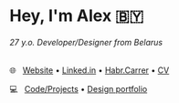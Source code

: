 # Hey, I'm Alex :belarus:


###### 27 y.o. Developer/Designer from Belarus
:globe_with_meridians:   [Website](https://holov.in) • [Linked.in](https://linkedin.com/in/holovin) • [Habr.Carrer](https://career.habr.com/holovin) • [CV](https://holovin.notion.site/CV-de5647ea49054fe1906add66680c12c1)

:computer:   [Code/Projects](PROJECTS.md) • [Design portfolio](https://holovin.notion.site/d3d44a7ac5b5455683abbec8c5fced6e)
